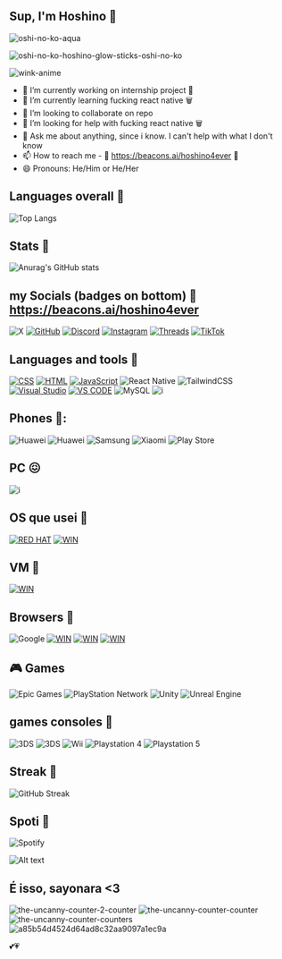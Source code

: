## Sup, I'm Hoshino 🌸
![oshi-no-ko-aqua](https://github.com/Hoshino2123/Hoshino2123/assets/65288010/48008e22-6759-44c7-ad9b-85fe583f2920)

![oshi-no-ko-hoshino-glow-sticks-oshi-no-ko](https://github.com/Hoshino2123/Hoshino2123/assets/65288010/ffbb5103-e858-4fb9-a4cf-5e617bffced2)


![wink-anime](https://github.com/Hoshino2123/Hoshino2123/assets/65288010/ca496ef4-cec2-4efa-92ab-ef66eb931cd4)


- 🔭 I’m currently working on internship project 🌸
- 🌱 I’m currently learning fucking react native 🗑️ 
- 👯 I’m looking to collaborate on repo
- 🤔 I’m looking for help with fucking react native 🗑️
- 💬 Ask me about anything, since i know. I can't help with what I don't know
- 📫 How to reach me - 🌸 https://beacons.ai/hoshino4ever 🌸
- 😄 Pronouns: He/Him or He/Her




## Languages overall 🌸
![Top Langs](https://github-readme-stats.vercel.app/api/top-langs/?username=Hoshino2123&layout=donut&theme=dark&langs_count=9&)

## Stats 🌸

![Anurag's GitHub stats](https://github-readme-stats.vercel.app/api?username=Hoshino2123&show_icons=true&theme=dark&include_all_commits=true&ring_color=dc143c&icon_color=ff7f50%title_color=daa520&text_color=f0e68c)

## my Socials (badges on bottom) 🌸  https://beacons.ai/hoshino4ever 
![X](https://img.shields.io/badge/X-%23000000.svg?style=for-the-badge&logo=X&logoColor=white)
[![GitHub](https://img.shields.io/badge/GitHub-%23121011.svg?logo=github&logoColor=white)](#)
[![Discord](https://img.shields.io/badge/Discord-%235865F2.svg?&logo=discord&logoColor=white)](#)
[![Instagram](https://img.shields.io/badge/Instagram-%23E4405F.svg?logo=Instagram&logoColor=white)](#)
[![Threads](https://img.shields.io/badge/Threads-000000?logo=Threads&logoColor=white)](#)
[![TikTok](https://img.shields.io/badge/TikTok-black?logo=tiktok&logoColor=white)](#)

## Languages and tools 🌸

[![CSS](https://img.shields.io/badge/CSS-1572B6?logo=css3&logoColor=fff)](#)
[![HTML](https://img.shields.io/badge/HTML-%23E34F26.svg?logo=html5&logoColor=white)](#)
[![JavaScript](https://img.shields.io/badge/JavaScript-F7DF1E?logo=javascript&logoColor=000)](#)
![React Native](https://img.shields.io/badge/react_native-%2320232a.svg?style=for-the-badge&logo=react&logoColor=%2361DAFB)
![TailwindCSS](https://img.shields.io/badge/tailwindcss-%2338B2AC.svg?style=for-the-badge&logo=tailwind-css&logoColor=white)
[![Visual Studio](https://img.shields.io/badge/Visual%20Studio-5C2D91.svg?&logo=visual-studio&logoColor=white)](#)
[![VS CODE](https://img.shields.io/badge/VSCode-0078D4?style=for-the-badge&logo=visual%20studio%20code&logoColor=white)](#)
![MySQL](https://img.shields.io/badge/mysql-4479A1.svg?style=for-the-badge&logo=mysql&logoColor=white)
![i](https://img.shields.io/badge/Canva-blue?style=for-the-badge&logo=canva&logoColor=blue)

## Phones 📱:
![Huawei](https://img.shields.io/badge/Wiko-%23FF0000.svg?style=for-the-badge&logo=wiko-rainbow-lite&logoColor=white)
![Huawei](https://img.shields.io/badge/Huawei-%23FF0000.svg?style=for-the-badge&logo=huawei-p10-lite&logoColor=white)
![Samsung](https://img.shields.io/badge/Samsung-%231428A0.svg?style=for-the-badge&logo=samsung-a70&logoColor=white)
![Xiaomi](https://img.shields.io/badge/Xiaomi-%23FF6900.svg?style=for-the-badge&logo=xiaomi-13-pro&logoColor=white)
![Play Store](https://img.shields.io/badge/Google_Play-414141?style=for-the-badge&logo=google-play&logoColor=white)

## PC 😖

![i](https://img.shields.io/badge/Insys-000000?style=for-the-badge&logo=Insys&logoColor=white)
## OS que usei 🌸

[![RED HAT](https://img.shields.io/badge/Red%20Hat-EE0000?style=for-the-badge&logo=redhat&logoColor=white)](#)
[![WIN](https://img.shields.io/badge/Windows-0078D6?style=for-the-badge&logo=windows&logoColor=white)](#)

## VM 🌸

[![WIN](https://img.shields.io/badge/VirtualBox-21416b?style=for-the-badge&logo=VirtualBox&logoColor=white)](#)

## Browsers 🌸
![Google](https://img.shields.io/badge/google-4285F4?style=for-the-badge&logo=google&logoColor=white)
[![WIN](https://img.shields.io/badge/Brave-FF1B2D?style=for-the-badge&logo=Brave&logoColor=white)](#)
[![WIN](https://img.shields.io/badge/Microsoft_Edge-0078D7?style=for-the-badge&logo=Microsoft-edge&logoColor=white)](#)
[![WIN](https://img.shields.io/badge/Opera-FF1B2D?style=for-the-badge&logo=Opera&logoColor=white)](#)
## 🎮 Games
![Epic Games](https://img.shields.io/badge/epicgames-%23313131.svg?style=for-the-badge&logo=epicgames&logoColor=white)
![PlayStation Network](https://img.shields.io/badge/PSN-%230070D1.svg?style=for-the-badge&logo=Playstation&logoColor=white)
![Unity](https://img.shields.io/badge/unity-%23000000.svg?style=for-the-badge&logo=unity&logoColor=white)
![Unreal Engine](https://img.shields.io/badge/unrealengine-%23313131.svg?style=for-the-badge&logo=unrealengine&logoColor=white)

## games consoles 🌸
![3DS](https://img.shields.io/badge/GAMEBOY-D12228?style=for-the-badge&logo=gameboy-color&logoColor=white)
![3DS](https://img.shields.io/badge/3DS-D12228?style=for-the-badge&logo=nintendo-3ds&logoColor=white)
![Wii](https://img.shields.io/badge/Wii-8B8B8B?style=for-the-badge&logo=wii&logoColor=white)
![Playstation 4](https://img.shields.io/badge/Playstation%204-003791?style=for-the-badge&logo=playstation-4&logoColor=white)
![Playstation 5](https://img.shields.io/badge/Playstation%205-003791?style=for-the-badge&logo=playstation-5&logoColor=white)

## Streak 🌸
![GitHub Streak](https://github-readme-streak-stats.herokuapp.com?user=Hoshino2123&theme=dark&date_format=%5BY.%5Dn.j&background=45%2CEB157F%2CEB0000)

## Spoti 🌸
![Spotify](https://img.shields.io/badge/Spotify-1ED760?logo=spotify&logoColor=white)




![Alt text](https://spotify-recently-played-readme.vercel.app/api?user=312izpdez5np7vhrvqxaovyycc7i&unique={true|1|on|yes)


## É isso, sayonara <3
![the-uncanny-counter-2-counter](https://github.com/Hoshino2123/Hoshino2123/assets/65288010/aded9978-78bf-4229-a43a-65f417e29859)
![the-uncanny-counter-counter](https://github.com/Hoshino2123/Hoshino2123/assets/65288010/a88d6a4e-6d05-44c7-9059-34bf1249901d)
![the-uncanny-counter-counters](https://github.com/Hoshino2123/Hoshino2123/assets/65288010/1970c314-b3bf-4466-b0ba-1d9fd83901ea)
![a85b54d4524d64ad8c32aa9097a1ec9a](https://github.com/Hoshino2123/Hoshino2123/assets/65288010/2c238b9e-e481-4300-b2e0-fad274569229)




<!-- Markdown -->








💕💗
<!--
**Hoshino2123/Hoshino2123** is a ✨ _special_ ✨ repository because its `README.md` (this file) appears on your GitHub profile.

Here are some ideas to get you started:


-->



























